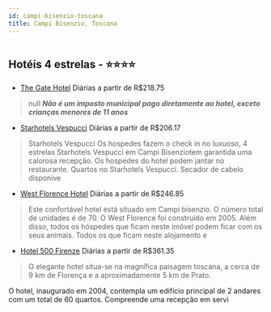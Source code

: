 ```yaml
---
id: campi-bisenzio-toscana
title: Campi Bisenzio, Toscana
---
```


<center><img src="http://www.hotelresb2b.com/images/hoteles/405463_foto_1.jpg" alt="" /></center>


## Hotéis 4 estrelas - ⭐️⭐️⭐️⭐️

-    [The Gate Hotel](https://www.hurb.com/hoteis/campi-bisenzio/the-gate-hotel-JNP-JP321647?cmp=18055) Diárias a partir de R$218.75
   > null ***Não é um imposto municipal pago diretamente ao hotel, exceto crianças menores de 11 anos***
-    [Starhotels Vespucci](https://www.hurb.com/hoteis/campi-bisenzio/starhotels-vespucci-JNP-JP150834?cmp=18055) Diárias a partir de R$206.17
   > Starhotels Vespucci Os hospedes fazem o check in no luxuoso, 4 estrelas Starhotels Vespucci em Campi Bisenziotem garantida uma calorosa recepção. Os hospedes do hotel podem jantar no restaurante. Quartos no Starhotels Vespucci. Secador de cabelo disponive
-    [West Florence Hotel](https://www.hurb.com/hoteis/campi-bisenzio/west-florence-hotel-JNP-JP849029?cmp=18055) Diárias a partir de R$246.85
   > Este confortável hotel está situado em Campi bisenzio. O número total de unidades é de 70. O West Florence foi construído em 2005. Além disso, todos os hóspedes que ficam neste imóvel podem ficar com os seus animais. Todos os que ficam neste alojamento e 
-    [Hotel 500 Firenze](https://www.hurb.com/hoteis/campi-bisenzio/hotel-500-firenze-JNP-JP108409?cmp=18055) Diárias a partir de R$361.35
   > O elegante hotel situa-se na magnífica paisagem toscana, a cerca de 9 km de Florença e a aproximadamente 5 km de Prato.

O hotel, inaugurado em 2004, contempla um edifício principal de 2 andares com um total de 60 quartos. Compreende uma recepção em servi
